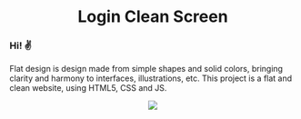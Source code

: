 <h1 align="center">Login Clean Screen</h1>

### Hi! ✌

Flat design is design made from simple shapes and solid colors, bringing clarity and harmony to interfaces, illustrations, etc. This project is a flat and clean website, using HTML5, CSS and JS.

<p align="center">
  <img src="https://github.com/iuryferreira/ld-clean-login/blob/master/wallpaper.png">
</p>
